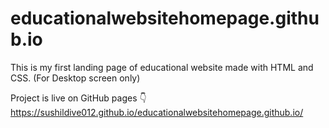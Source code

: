 # educationalwebsitehomepage.github.io

This is my first landing page of educational website made with HTML and CSS.
(For Desktop screen only)

Project is live on GitHub pages 👇
https://sushildive012.github.io/educationalwebsitehomepage.github.io/
